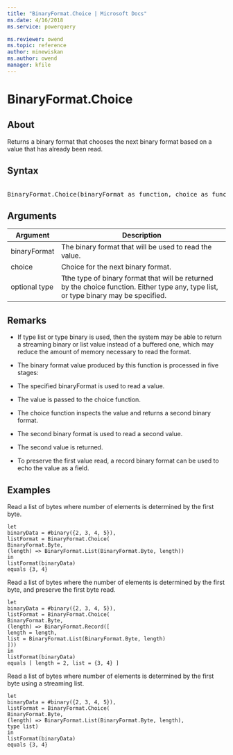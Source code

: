 ```yaml
---
title: "BinaryFormat.Choice | Microsoft Docs"
ms.date: 4/16/2018
ms.service: powerquery

ms.reviewer: owend
ms.topic: reference
author: minewiskan
ms.author: owend
manager: kfile
---
```

# BinaryFormat.Choice

  
## About  
Returns a binary format that chooses the next binary format based on a value that has already been read.  
  
## Syntax

<pre>  
BinaryFormat.Choice(binaryFormat as function, choice as function, optional type as nullable type) as function  
</pre>
  
## Arguments  
  
|Argument|Description|  
|------------|---------------|  
|binaryFormat|The binary format that will be used to read the value.|  
|choice|Choice for the next binary format.|  
|optional type|Tthe type of binary format that will be returned by the choice function.  Either type any, type list, or type binary may be specified.|  
  
## Remarks  
  
-   If type list or type binary is used, then the system may be able to return a streaming binary or list value instead of a buffered one, which may reduce the amount of memory necessary to read the format.  
  
-   The binary format value produced by this function is processed in five stages:  
  
-   The specified binaryFormat is used to read a value.  
  
-   The value is passed to the choice function.  
  
-   The choice function inspects the value and returns a second binary format.  
  
-   The second binary format is used to read a second value.  
  
-   The second value is returned.  
  
-   To preserve the first value read, a record binary format can be used to echo the value as a field.  
  
## Examples  
Read a list of bytes where number of elements is determined by the first byte.  
  
```powerquery-m  
let      
binaryData = #binary({2, 3, 4, 5}),      
listFormat = BinaryFormat.Choice(          
BinaryFormat.Byte,          
(length) => BinaryFormat.List(BinaryFormat.Byte, length))  
in      
listFormat(binaryData)   
equals {3, 4}  
```  
Read a list of bytes where the number of elements is determined by the first byte, and preserve the first byte read.  
  
```powerquery-m  
let      
binaryData = #binary({2, 3, 4, 5}),   
listFormat = BinaryFormat.Choice(          
BinaryFormat.Byte,         
(length) => BinaryFormat.Record([              
length = length,              
list = BinaryFormat.List(BinaryFormat.Byte, length)          
]))  
in      
listFormat(binaryData)   
equals [ length = 2, list = {3, 4} ]  
```  
Read a list of bytes where number of elements is determined by the first byte using a streaming list.  
  
```powerquery-m  
let      
binaryData = #binary({2, 3, 4, 5}),      
listFormat = BinaryFormat.Choice(          
BinaryFormat.Byte,          
(length) => BinaryFormat.List(BinaryFormat.Byte, length),          
type list)  
in      
listFormat(binaryData)   
equals {3, 4}  
```  
